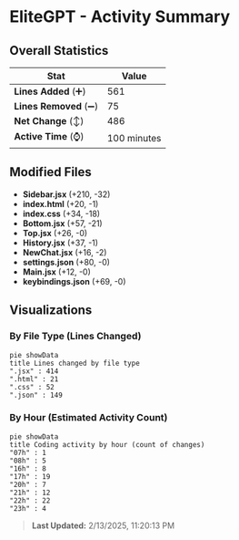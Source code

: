 # EliteGPT - Activity Summary 

## Overall Statistics

| Stat                   | Value                                                             |
| ---------------------- | ----------------------------------------------------------------- |
| **Lines Added** (➕)   | 561                                          |
| **Lines Removed** (➖) | 75                                        |
| **Net Change** (↕)    | 486                |
| **Active Time** (⌚)   | 100 minutes |


## Modified Files
- **Sidebar.jsx** (+210, -32)
- **index.html** (+20, -1)
- **index.css** (+34, -18)
- **Bottom.jsx** (+57, -21)
- **Top.jsx** (+26, -0)
- **History.jsx** (+37, -1)
- **NewChat.jsx** (+16, -2)
- **settings.json** (+80, -0)
- **Main.jsx** (+12, -0)
- **keybindings.json** (+69, -0)

## Visualizations

### By File Type (Lines Changed)

```mermaid
pie showData
title Lines changed by file type
".jsx" : 414
".html" : 21
".css" : 52
".json" : 149
```

### By Hour (Estimated Activity Count)

```mermaid
pie showData
title Coding activity by hour (count of changes)
"07h" : 1
"08h" : 5
"16h" : 8
"17h" : 19
"20h" : 7
"21h" : 12
"22h" : 22
"23h" : 4
```


> **Last Updated:** 2/13/2025, 11:20:13 PM